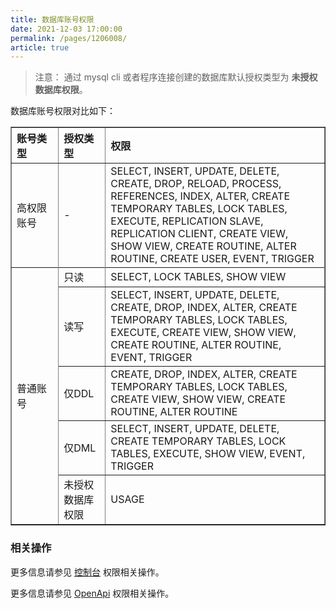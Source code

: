 ```yaml
---
title: 数据库账号权限
date: 2021-12-03 17:00:00
permalink: /pages/1206008/
article: true
---
```



>注意：
>通过 mysql cli 或者程序连接创建的数据库默认授权类型为 **未授权数据库权限**。

数据库账号权限对比如下：

<table width="95%" border="1" cellpadding="2" cellspacing="1">
	<thead>
        <tr>
            <th align="left" width="15%">账号类型</th><th align="left" width="15%">授权类型</th><th align="left" width="70%">权限</th>
        </tr>
	</thead>
    <tbody>
        <tr>
            <td >高权限账号</td>
            <td>-</td>
            <td>SELECT, INSERT, UPDATE, DELETE, CREATE, DROP, RELOAD, PROCESS, REFERENCES, INDEX, ALTER, CREATE TEMPORARY TABLES, LOCK TABLES, EXECUTE, REPLICATION SLAVE, REPLICATION CLIENT, CREATE VIEW, SHOW VIEW, CREATE ROUTINE, ALTER ROUTINE, CREATE USER, EVENT, TRIGGER</td>
        </tr>
        <tr>
        	<td rowspan="6">普通账号</td>
        </tr>
        <tr>
        	<td>只读</td>
            <td>SELECT, LOCK TABLES, SHOW VIEW</td>
        </tr>
        <tr>
        	<td>读写</td>
            <td>SELECT, INSERT, UPDATE, DELETE, CREATE, DROP, INDEX, ALTER, CREATE TEMPORARY TABLES, LOCK TABLES, EXECUTE, CREATE VIEW, SHOW VIEW, CREATE ROUTINE, ALTER ROUTINE, EVENT, TRIGGER</td>
        </tr>
        <tr>
        	<td>仅DDL</td>
            <td>CREATE, DROP, INDEX, ALTER, CREATE TEMPORARY TABLES, LOCK TABLES, CREATE VIEW, SHOW VIEW, CREATE ROUTINE, ALTER ROUTINE</td>
        </tr>
        <tr>
        	<td>仅DML</td>
            <td>SELECT, INSERT, UPDATE, DELETE, CREATE TEMPORARY TABLES, LOCK TABLES, EXECUTE, SHOW VIEW, EVENT, TRIGGER</td>
        </tr>
        <tr>
        	<td>未授权数据库权限</td>
            <td>USAGE</td>
        </tr>
	</tbody>
</table>

### 相关操作
更多信息请参见 [控制台](../../04.操作指南/04.账号管理/00.创建账号.md) 权限相关操作。

更多信息请参见 [OpenApi](../../08.API文档/03.账号相关接口/00.创建云数据库MySQL账号.md) 权限相关操作。